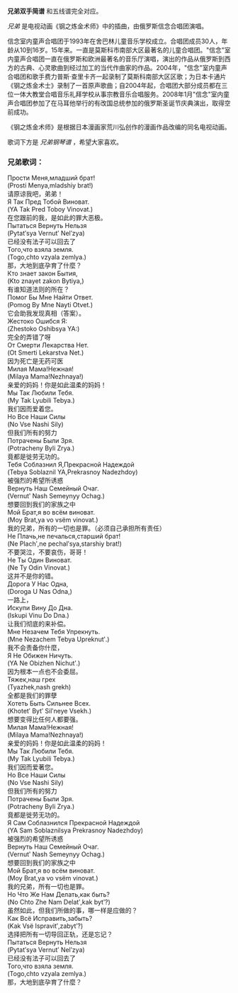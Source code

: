 

**兄弟双手简谱** 和五线谱完全对应。

_兄弟_ 是电视动画《钢之炼金术师》中的插曲，由俄罗斯信念合唱团演唱。

信念室内童声合唱团于1993年在舍巴林儿童音乐学校成立。合唱团成员30人，年龄从10到16岁。15年来。一直是莫斯科市南部大区最著名的儿童合唱团。"信念"室内童声合唱团一直在俄罗斯和欧洲最著名的音乐厅演唱，演出的作品从俄罗斯到西方的古典、心灵歌曲到经过加工的当代作曲家的作品。2004年，"信念"室内童声合唱团和歌手费力普斯·查里卡齐一起录制了莫斯科南部大区区歌；为日本卡通片《钢之炼金术士》录制了一首原声歌曲；自2004年起，合唱团大部分成员都在三位一体大教堂合唱音乐礼拜学校从事宗教音乐合唱服务。2008年1月"信念"室内童声合唱团参加了在马耳他举行的有改国总统参加的俄罗斯圣诞节庆典演出，取得空前成功。

《钢之炼金术师》是根据日本漫画家荒川弘创作的漫画作品改编的同名电视动画。

歌词下方是 _兄弟钢琴谱_ ，希望大家喜欢。

### 兄弟歌词：

Прости Меня,младший брат!  
(Prosti Menya,mladshiy brat!)  
请原谅我吧，弟弟！  
Я Так Пред Тобой Виноват.  
(YA Tak Pred Toboy Vinovat.)  
在您跟前的我，是如此的罪大恶极。  
Пытаться Вернуть Нельзя  
(Pytatʹsya Vernutʹ Nelʹzya)  
已经没有法子可以回去了  
Того,что взяла земля.  
(Togo,chto vzyala zemlya.)  
那，大地到底孕育了什麼？  
Кто знает закон Бытия,  
(Kto znayet zakon Bytiya,)  
有谁知道法则的所在？  
Помог Бы Мне Найти Ответ.  
(Pomog By Mne Nayti Otvet.)  
它会助我发现真相（答案）。  
Жестоко Ошибся Я:  
(Zhestoko Oshibsya YA:)  
完全的弄错了呀  
От Смерти Лекарства Нет.  
(Ot Smerti Lekarstva Net.)  
因为死亡是无药可医  
Милая Мама!Нежная!  
(Milaya Mama!Nezhnaya!)  
亲爱的妈妈！你是如此温柔的妈妈！  
Мы Так Любили Тебя.  
(My Tak Lyubili Tebya.)  
我们因而爱着您。  
Но Все Наши Силы  
(No Vse Nashi Sily)  
但我们所有的努力  
Потрачены Были Зря.  
(Potracheny Byli Zrya.)  
竟都是徙劳无功的。  
Тебя Соблазнил Я,Прекрасной Надеждой  
(Tebya Soblaznil YA,Prekrasnoy Nadezhdoy)  
被强烈的希望所诱惑  
Вернуть Наш Семейный Очаг.  
(Vernutʹ Nash Semeynyy Ochag.)  
想要回到我们的家族之中  
Мой Брат,я во всём виноват.  
(Moy Brat,ya vo vsëm vinovat.)  
我的兄弟，所有的一切也是罪。（必须自己承担所有责任）  
Не Плачь,не печалься,старший брат!  
(Ne Plachʹ,ne pechalʹsya,starshiy brat!)  
不要哭泣，不要哀伤，哥哥！  
Не Ты Один Виноват.  
(Ne Ty Odin Vinovat.)  
这并不是你的错。  
Дорога У Нас Одна,  
(Doroga U Nas Odna,)  
一路上，  
Искупи Вину До Дна.  
(Iskupi Vinu Do Dna.)  
让我们彻底的来补偿。  
Мне Незачем Тебя Упрекнуть.  
(Mne Nezachem Tebya Upreknutʹ.)  
我不会责备你什麼，  
Я Не Обижен Ничуть.  
(YA Ne Obizhen Nichutʹ.)  
因为根本一点也不会委屈。  
Тяжек,наш грех  
(Tyazhek,nash grekh)  
全都是我们的罪孽  
Хотеть Быть Сильнее Всех.  
(Khotetʹ Bytʹ Silʹneye Vsekh.)  
想要变得比任何人都要强。  
Милая Мама!Нежная!  
(Milaya Mama!Nezhnaya!)  
亲爱的妈妈！你是如此温柔的妈妈！  
Мы Так Любили Тебя.  
(My Tak Lyubili Tebya.)  
我们因而爱著您。  
Но Все Наши Силы  
(No Vse Nashi Sily)  
但我们所有的努力  
Потрачены Были Зря.  
(Potracheny Byli Zrya.)  
竟都是徙劳无功的。  
Я Сам Соблазнился Прекрасной Надеждой  
(YA Sam Soblaznilsya Prekrasnoy Nadezhdoy)  
被强烈的希望所诱惑  
Вернуть Наш Семейный Очаг.  
(Vernutʹ Nash Semeynyy Ochag.)  
想要回到我们的家族之中  
Мой Брат,я во всём виноват.  
(Moy Brat,ya vo vsëm vinovat.)  
我的兄弟，所有一切也是罪。  
Но Что Же Нам Делать,как быть?  
(No Chto Zhe Nam Delatʹ,kak bytʹ?)  
虽然如此，但我们所做的事，哪一样是应做的？  
Как Всё Исправить,забыть?  
(Kak Vsë Ispravitʹ,zabytʹ?)  
选择把所有一切导回正轨，还是忘记？  
Пытаться Вернуть Нельзя  
(Pytatʹsya Vernutʹ Nelʹzya)  
已经没有法子可以回去了  
Того,что взяла земля.  
(Togo,chto vzyala zemlya.)  
那，大地到底孕育了什麼？

